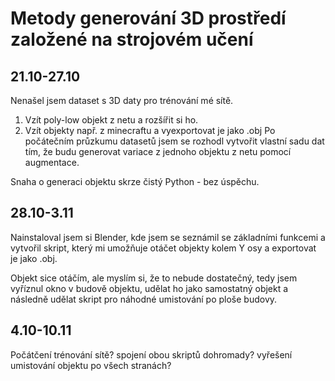 # Metody generování 3D prostředí založené na strojovém učení
## 21.10-27.10
Nenašel jsem dataset s 3D daty pro trénování mé sítě.
1) Vzít poly-low objekt z netu a rozšířit si ho.
2) Vzít objekty např. z minecraftu a vyexportovat je jako .obj
Po počátečním průzkumu datasetů jsem se rozhodl vytvořit vlastní sadu dat tím, že budu generovat variace z jednoho objektu z netu pomocí augmentace.

Snaha o generaci objektu skrze čistý Python - bez úspěchu.

## 28.10-3.11
Nainstaloval jsem si Blender, kde jsem se seznámil se základními funkcemi a vytvořil skript, který mi umožňuje otáčet objekty kolem Y osy a exportovat je jako .obj.

Objekt sice otáčím, ale myslím si, že to nebude dostatečný, tedy jsem vyříznul okno v budově objektu, udělat ho jako samostatný objekt a následně udělat skript pro náhodné umistování po ploše budovy. 

## 4.10-10.11
Počátčení trénování sítě?
spojení obou skriptů dohromady?
vyřešení umistování objektu po všech stranách?

